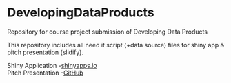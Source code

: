 # DevelopingDataProducts
Repository for course project submission of Developing Data Products  

This repository includes all need it script (+data source) files for shiny app &  pitch presentation (slidify).

Shiny Application -[shinyapps.io](https://endoukoike.shinyapps.io/blueFlags/)  
Pitch Presentation -[GitHub](http://endoukoike.github.io/DevelopingDataProducts)
